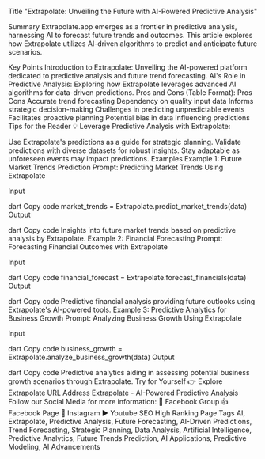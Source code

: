 Title
"Extrapolate: Unveiling the Future with AI-Powered Predictive Analysis"

Summary
Extrapolate.app emerges as a frontier in predictive analysis, harnessing AI to forecast future trends and outcomes. This article explores how Extrapolate utilizes AI-driven algorithms to predict and anticipate future scenarios.

Key Points
Introduction to Extrapolate: Unveiling the AI-powered platform dedicated to predictive analysis and future trend forecasting.
AI's Role in Predictive Analysis: Exploring how Extrapolate leverages advanced AI algorithms for data-driven predictions.
Pros and Cons (Table Format):
Pros	Cons
Accurate trend forecasting	Dependency on quality input data
Informs strategic decision-making	Challenges in predicting unpredictable events
Facilitates proactive planning	Potential bias in data influencing predictions
Tips for the Reader 💡
Leverage Predictive Analysis with Extrapolate:

Use Extrapolate's predictions as a guide for strategic planning.
Validate predictions with diverse datasets for robust insights.
Stay adaptable as unforeseen events may impact predictions.
Examples
Example 1: Future Market Trends Prediction
Prompt: Predicting Market Trends Using Extrapolate

Input

dart
Copy code
market_trends = Extrapolate.predict_market_trends(data)
Output

dart
Copy code
Insights into future market trends based on predictive analysis by Extrapolate.
Example 2: Financial Forecasting
Prompt: Forecasting Financial Outcomes with Extrapolate

Input

dart
Copy code
financial_forecast = Extrapolate.forecast_financials(data)
Output

dart
Copy code
Predictive financial analysis providing future outlooks using Extrapolate's AI-powered tools.
Example 3: Predictive Analytics for Business Growth
Prompt: Analyzing Business Growth Using Extrapolate

Input

dart
Copy code
business_growth = Extrapolate.analyze_business_growth(data)
Output

dart
Copy code
Predictive analytics aiding in assessing potential business growth scenarios through Extrapolate.
Try for Yourself 👉 Explore Extrapolate
URL Address
Extrapolate - AI-Powered Predictive Analysis
Follow our Social Media for more information:
📘 Facebook Group
👍 Facebook Page
📸 Instagram
▶️ Youtube
SEO High Ranking Page Tags
AI, Extrapolate, Predictive Analysis, Future Forecasting, AI-Driven Predictions, Trend Forecasting, Strategic Planning, Data Analysis, Artificial Intelligence, Predictive Analytics, Future Trends Prediction, AI Applications, Predictive Modeling, AI Advancements